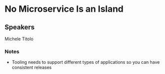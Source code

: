 # No Microservice Is an Island

## Speakers

Michele Titolo

### Notes

- Tooling needs to support different types of applications so you can have consistent releases
